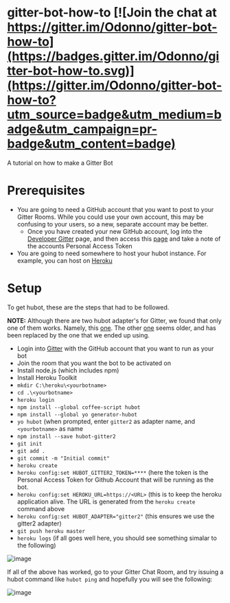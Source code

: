 # gitter-bot-how-to [![Join the chat at https://gitter.im/Odonno/gitter-bot-how-to](https://badges.gitter.im/Odonno/gitter-bot-how-to.svg)](https://gitter.im/Odonno/gitter-bot-how-to?utm_source=badge&utm_medium=badge&utm_campaign=pr-badge&utm_content=badge)

A tutorial on how to make a Gitter Bot

# Prerequisites

* You are going to need a GitHub account that you want to post to your Gitter Rooms.  While you could use your own account, this may be confusing to your users, so a new, separate account may be better.
  * Once you have created your new GitHub account, log into the [Developer Gitter](https://developer.gitter.im/docs/welcome) page, and then access this [page](https://developer.gitter.im/apps) and take a note of the accounts Personal Access Token
* You are going to need somewhere to host your hubot instance.  For example, you can host on [Heroku](https://dashboard.heroku.com/)

# Setup

To get hubot, these are the steps that had to be followed.

**NOTE:** Although there are two hubot adapter's for Gitter, we found that only one of them works.  Namely, this [one](https://github.com/huafu/hubot-gitter2).  The other [one](https://github.com/kcjpop/hubot-gitter) seems older, and has been replaced by the one that we ended up using.

* Login into [Gitter](http://gitter.im) with the GitHub account that you want to run as your bot
* Join the room that you want the bot to be activated on
* Install node.js (which includes npm)
* Install Heroku Toolkit
* `mkdir C:\heroku\<yourbotname>`
* `cd .\<yourbotname>`
* `heroku login`
* `npm install --global coffee-script hubot`
* `npm install --global yo generator-hubot`
* `yo hubot` (when prompted, enter `gitter2` as adapter name, and `<yourbotname>` as name
* `npm install --save hubot-gitter2`
* `git init`
* `git add .`
* `git commit -m "Initial commit"`
* `heroku create`
* `heroku config:set HUBOT_GITTER2_TOKEN=****` (here the token is the Personal Access Token for Github Account that will be running as the bot.
* `heroku config:set HEROKU_URL=https://<URL>` (this is to keep the heroku application alive.  The URL is generated from the `heroku create` command above
* `heroku config:set HUBOT_ADAPTER="gitter2"` (this ensures we use the gitter2 adapter)
* `git push heroku master`
* `heroku logs` (if all goes well here, you should see something simalar to the following)

![image](https://cloud.githubusercontent.com/assets/1271146/5890975/1b0b13d4-a471-11e4-97db-9be2b5fbae77.png)

If all of the above has worked, go to your Gitter Chat Room, and try issuing a hubot command like `hubot ping` and hopefully you will see the following:

![image](https://cloud.githubusercontent.com/assets/1271146/5890979/96fa7066-a471-11e4-9042-b1db63b4e984.png)
